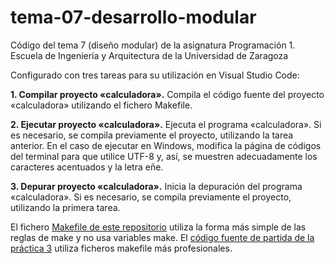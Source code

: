 # tema-07-desarrollo-modular

Código del tema 7 (diseño modular) de la asignatura Programación 1. Escuela de Ingeniería y Arquitectura de la Universidad de Zaragoza

Configurado con tres tareas para su utilización en Visual Studio Code:

 **1. Compilar proyecto «calculadora».**    Compila el código fuente del proyecto «calculadora» utilizando el fichero Makefile.

 **2. Ejecutar proyecto «calculadora».**    Ejecuta el programa «calculadora». Si es necesario, se compila previamente el proyecto, utilizando la tarea anterior. En el caso de ejecutar en Windows, modifica la página de códigos del terminal para que utilice UTF-8 y, así, se muestren adecuadamente los caracteres acentuados y la letra eñe.

 **3. Depurar proyecto «calculadora».** Inicia la depuración del programa «calculadora». Si es necesario, se compila previamente el proyecto, utilizando la primera tarea.

El fichero [Makefile de este repositorio](https://github.com/prog1-eina/tema-07-desarrollo-modular/blob/master/makefile) utiliza la forma más simple de las reglas de make y no usa variables make. El [código fuente de partida de la práctica 3](https://github.com/prog1-eina/practica3) utiliza ficheros makefile más profesionales.
